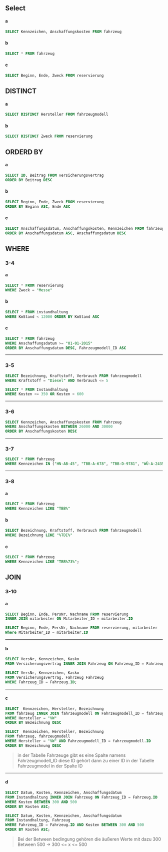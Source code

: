 ## **Select**
#### a
```SQL
SELECT Kennzeichen, Anschaffungskosten FROM fahrzeug
```
#### b
```SQL
SELECT * FROM fahrzeug
```
#### c
```SQL
SELECT Beginn, Ende, Zweck FROM reservierung
```

## **DISTINCT**
#### a
```SQL
SELECT DISTINCT Hersteller FROM fahrzeugmodell
```
#### b
```SQL
SELECT DISTINCT Zweck FROM reservierung
```
## **ORDERD BY**
#### a
```SQL
SELECT ID, Beitrag FROM versicherungsvertrag
ORDER BY Beitrag DESC
```
#### b
```SQL
SELECT Beginn, Ende, Zweck FROM reservierung
ORDER BY Beginn ASC, Ende ASC
```
#### c
```SQL
SELECT Anschaffungsdatum, Anschaffungskosten, Kennzeichen FROM fahrzeug
ORDER BY Anschaffungsdatum ASC, Anschaffungsdatum DESC
```
## **WHERE**
### **3-4**
#### a
```SQL
SELECT * FROM reservierung
WHERE Zweck = "Messe"
```
#### b
```SQL
SELECT * FROM instandhaltung
WHERE KmStand < 12000 ORDER BY KmStand ASC
```
#### c
```SQL
SELECT * FROM fahrzeug
WHERE Anschaffungsdatum >= "01-01-2015"
ORDER BY Anschaffungsdatum DESC, Fahrzeugmodell_ID ASC
```
---
### **3-5** 
```SQL
SELECT Bezeichnung, Kraftstoff, Verbrauch FROM fahrzeugmodell
WHERE Kraftstoff = "Diesel" AND Verbrauch <= 5
```
```SQL
SELECT * FROM Instandhaltung
WHERE Kosten <= 350 OR Kosten > 600
```
---
### **3-6**
```SQL
SELECT Kennzeichen, Anschaffungskosten FROM fahrzeug
WHERE Anschaffungskosten BETWEEN 26000 AND 30000
ORDER BY Anschaffungskosten DESC
```
---
### **3-7**
```SQL
SELECT * FROM fahrzeug
WHERE Kennzeichen IN ("HN-AB-45", "TBB-A-678", "TBB-D-9781", "WÜ-A-2435")
```
---
### **3-8**
#### a
```SQL
SELECT * FROM fahrzeug
WHERE Kennzeichen LIKE "TBB%"
```
#### b
```SQL
SELECT Bezeichnung, Kraftstoff, Verbrauch FROM fahrzeugmodell
WHERE Bezeichnung LIKE "%TDI%"
```
#### c
```SQL
SELECT * FROM fahrzeug
WHERE Kennzeichen LIKE "TBB%73%";
```

## **JOIN**
### **3-10**
#### a
```SQL
SELECT Beginn, Ende, PersNr, Nachname FROM reservierung
INNER JOIN mitarbeiter ON Mitarbeiter_ID = mitarbeiter.ID

SELECT Beginn, Ende, PersNr, Nachname FROM reservierung, mitarbeiter
Where Mitarbeiter_ID = mitarbeiter.ID
```
---
#### b
```SQL
SELECT VersNr, Kennzeichen, Kasko
FROM Versicherungsvertrag INNER JOIN Fahrzeug ON Fahrzeug_ID = Fahrzeug.ID;

SELECT VersNr, Kennzeichen, Kasko
FROM Versicherungsvertrag, Fahrzeug Fahrzeug
WHERE Fahrzeug_ID = Fahrzeug.ID;
```
---
#### c
```SQL
SELECT  Kennzeichen, Hersteller, Bezeichnung 
FROM fahrzeug INNER JOIN fahrzeugmodell ON Fahrzeugmodell_ID = fahrzeugmodell.ID 
WHERE Hersteller = "VW"
ORDER BY Bezeichnung DESC

SELECT  Kennzeichen, Hersteller, Bezeichnung 
FROM fahrzeug, fahrzeugmodell
WHERE Hersteller = "VW" AND Fahrzeugmodell_ID = fahrzeugmodell.ID
ORDER BY Bezeichnung DESC
```
> in der Tabelle Fahrzeuge gibt es eine Spalte namens Fahrzeugmodell_ID diese ID gehört dann zu einer ID in der Tabelle Fahrzeugmodel in der Spalte ID
---
#### d
```SQL
SELECT Datum, Kosten, Kennzeichen, Anschaffungsdatum
FROM Instandhaltung INNER JOIN Fahrzeug ON Fahrzeug_ID = Fahrzeug.ID
WHERE Kosten BETWEEN 300 AND 500
ORDER BY Kosten ASC;

SELECT Datum, Kosten, Kennzeichen, Anschaffungsdatum
FROM Instandhaltung, Fahrzeug 
WHERE Fahrzeug_ID = Fahrzeug.ID AND Kosten BETWEEN 300 AND 500
ORDER BY Kosten ASC;
```
> Bei der Between bedingung gehören die äußeren Werte mit dazu 
300 Between 500 -> 300 <= x <= 500